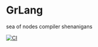 # GrLang
sea of nodes compiler shenanigans

[![CI](https://github.com/v0lat1le/grlang/actions/workflows/ci.yaml/badge.svg)](https://github.com/v0lat1le/grlang/actions/workflows/ci.yaml)
